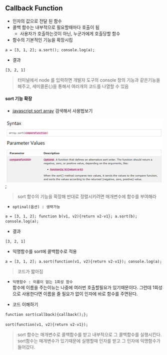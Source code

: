 ## Callback Function
- 인자의 값으로 전달 된 함수
- 콜백 함수는 내부적으로 필요할때마다 호출이 됨
  - 사용자가 호출하는것이 아닌, 누군가에게 호출당할 함수
- 함수의 기본적인 기능을 확장시킴
```
a = [3, 1, 2]; a.sort(); console.log(a);
```
- 결과
```
[3, 2, 1]
```
> 터미널에서 node 를 입력하면 개발자 도구의 console 창의 기능과 같은기능을 해주고, 세미콜론(;)을 통해서 여러개의 코드를 나열할 수 있음

#### sort 기능 확장
- [javascript sort array](https://www.w3schools.com/jsref/jsref_sort.asp) 검색해서 사용법보기

![sort](img/node11.png);
> sort 함수의 기능을 확장해 반대로 정렬시키려면 매개변수에 함수를 부여해라

- `optinal(옵션) : 생략가능`

```
a = [3, 1, 2]; function b(v1, v2){return v2-v1}; a.sort(b); console.log(a);
```
- 결과
```
[3, 2, 1]
```
- 익명함수를 sort에 콜백함수로 적용
```
a = [3, 1, 2]; a.sort(function(v1, v2){return v2-v1}); console.log(a);
```
> 코드가 짧아짐

- `익명함수 : 이름이 없는 1회성 함수`<br/>함수에 이름을 주는이뉴는 나중에 여러번 호출할필요가 있기때문이다. 그런데 1회성으로 사용한다면 이름을 줄 필요가 없이 인자에 바로 함수를 주면된다.

- 코드 이해하기
```
function sort(callback){callback();};

sort(function(v1, v2){return v2-v1});
```
> sort 함수는 매개변수로 콜백함수를 받고 내부적으로 그 콜백함수를 실행시킨다.<br/>sort함수는 매개변수가 있기때문에 실행할때 인자를 받고 그 인자에 익명함수가 들어갔다.
